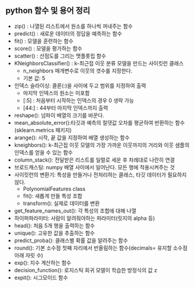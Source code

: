 ## python 함수 및 용어 정리
- zip() : 나열된 리스트에서 원소를 하나씩 꺼내주는 함수
- predict() : 새로운 데이터의 정답을 예측하는 함수
- fit() : 모델을 훈련하는 함수
- score() : 모델을 평가하는 함수
- scatter() : 산점도를 그리는 맷플롯립 함수
- KNeighborsClassifier() : k-최근접 이웃 분류 모델을 만드는 사이킷런 클래스
    - n_neighbors 매개변수로 이웃의 갯수를 지정한다.
    - 기본 값: 5
- 인덱스 슬라이싱: 콜론(:)을 사이에 두고 범위를 지정하여 출력
    - 마지막 인덱스의 원소는 미포함
    - [:5] : 처음부터 시작하는 인덱스의 경우 0 생략 가능
    - [44:] : 44부터 마지막 인덱스까지 출력
- reshape(): 넘파이 배열의 크기를 바꾼다.
- mean_absolute_error():타깃과 예측의 절댓값 오차를 평균하여 반환하는 함수(sklearn.metrics 패키지)
- arange(): 시작, 끝 값을 지정하여 배열 생성하는 함수
- kneighbors(): k-최근접 이웃 모델의 가장 가까운 이웃까지의 거리와 이웃 샘플의 인덱스를 얻을 수 있는 함수
- column_stack(): 전달받은 리스트를 일렬로 세운 후 차례대로 나란히 연결
- 브로드캐스팅: numpy 배열 사이에서 일어난다. 모든 행에 적용시켜주는 것
- 사이킷런의 변환기: 특성을 만들거나 전처리하는 클래스, 타깃 데이터가 필요하지 않다.
    - PolynomialFeatures class
    - fit(): 새롭게 만들 특성 조합
    - transform(): 실제로 데이터를 변환
- get_feature_names_out(): 각 특성의 조합에 대해 나열
- 하이퍼파라미터: 사람이 알려줘야하는 파라미터(릿지의 alpha 등)
- head(): 처음 5개 행을 출력하는 함수
- unique(): 고유한 값을 추출하는 함수
- predict_proba(): 클래스별 확률 값을 알려주는 함수
- round(): 기본 소수점 첫째 자리에서 반올림하는 함수(decimals= 유지할 소수점 아래 자릿 수)
- exp(): 지수 계산하는 함수
- decision_function(): 로지스틱 회귀 모델이 학습한 방정식의 값 z
- expit(): 시그모이드 함수